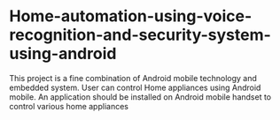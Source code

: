 # Home-automation-using-voice-recognition-and-security-system-using-android
This project is a fine combination of Android mobile technology and embedded system. User can control Home appliances using Android mobile. An application should be installed on  Android mobile handset to control various home appliances 
